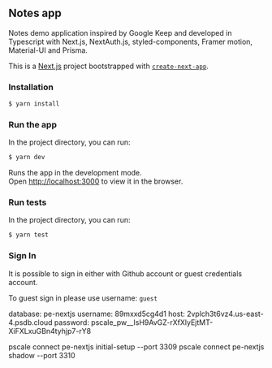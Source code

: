 ## Notes app
Notes demo application inspired by Google Keep and developed in Typescript with Next.js, NextAuth.js, styled-components, Framer motion, Material-UI and Prisma.

This is a [Next.js](https://nextjs.org/) project bootstrapped with [`create-next-app`](https://github.com/vercel/next.js/tree/canary/packages/create-next-app).


### Installation
```bash
$ yarn install
```

### Run the app
In the project directory, you can run:
```bash
$ yarn dev
```

Runs the app in the development mode.\
Open [http://localhost:3000](http://localhost:3000) to view it in the browser.

### Run tests
In the project directory, you can run:

```bash
$ yarn test
```

### Sign In
It is possible to sign in either with Github account or guest credentials account.

To guest sign in please use username: `guest` 






database: pe-nextjs
username: 89mxxd5cg4d1
host: 2vplch3t6vz4.us-east-4.psdb.cloud
password: pscale_pw__IsH9AvGZ-rXfXlyEjtMT-XiFXLxuGBn4tyhjp7-rY8



pscale connect pe-nextjs initial-setup --port 3309
pscale connect pe-nextjs shadow --port 3310
